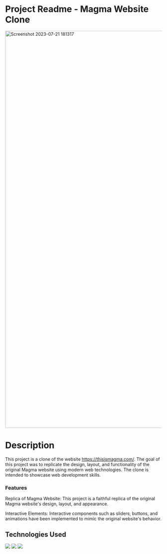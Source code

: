 # Project Readme - Magma Website Clone

<img width="1280" alt="Screenshot 2023-07-21 181317" src="https://github.com/nameerakhter/magma_clone/assets/120779958/a6874ecc-49c8-41a6-8cf8-f17b12a30c3a">


# Description

This project is a clone of the website https://thisismagma.com/. The goal of this project was to replicate the design, layout, and functionality of the original Magma website using modern web technologies. The clone is intended to showcase web development skills.

### Features
Replica of Magma Website: This project is a faithful replica of the original Magma website's design, layout, and appearance.

Interactive Elements: Interactive components such as sliders, buttons, and animations have been implemented to mimic the original website's behavior.

## Technologies Used
<img src = "https://img.shields.io/badge/-HTML5-E34F26?style=flat&logo=html5&logoColor=white"> 
<img src = "https://img.shields.io/badge/-CSS3-1572B6?style=flat&logo=css3&logoColor=white">
<img src="https://img.shields.io/badge/-JavaScript-eed718?style=flat&logo=javascript&logoColor=ffffff">

